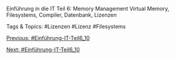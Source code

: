 Einführung in die IT
Teil 6:
Memory Management
Virtual Memory, Filesystems,
Compiler, Datenbank, Lizenzen

   Tags & Topics:
   #Lizenzen
   #Lizenz
   #Filesystems

[Previous: #Einführung-IT-Teil6_10](Einführung-IT-Teil6_10.md)

[Next: #Einführung-IT-Teil6_10](Einführung-IT-Teil6_10.md)